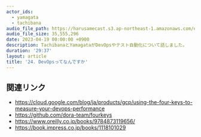 ```yaml
---
actor_ids:
  - yamagata
  - tachibana
audio_file_path: https://harusamecast.s3.ap-northeast-1.amazonaws.com/episodes/24.mp3
audio_file_size: 35,555,296
date: 2023-04-19 00:00:00 +0900
description: TachibanaとYamagataがDevOpsやテスト自動化について話しました。
duration: '29:37'
layout: article
title: '24. DevOpsってなんですか'
---
```


## 関連リンク

- https://cloud.google.com/blog/ja/products/gcp/using-the-four-keys-to-measure-your-devops-performance
- https://github.com/dora-team/fourkeys
- https://www.oreilly.co.jp/books/9784873119656/
- https://book.impress.co.jp/books/1118101029

